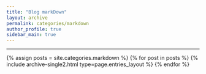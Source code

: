 ```yaml
---
title: "Blog markDown"
layout: archive
permalink: categories/markdown
author_profile: true
sidebar_main: true
---
```


***

{% assign posts = site.categories.markdown %}
{% for post in posts %} {% include archive-single2.html type=page.entries_layout %} {% endfor %}



